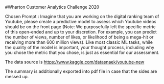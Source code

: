 #Wharton Customer Analytics Challenge 2020


Chosen Prompt : Imagine that you are working on the digital ranking team of Youtube, please create a predictive model to assess which Youtube videos should be on the front page (Note: We purposefully left the specific metric of this open-ended and up to your discretion. For example, you can predict the number of views, number of likes, or likelihood of being a mega-hit or
receiving more than 600 million views). Like most classic ML tasks, while the quality of the model is important, your thought process, including why you chose the metric that you chose, is just as essential for our assessment.

The data source is https://www.kaggle.com/datasnaek/youtube-new

The summary is additionally exported into pdf file in case that the sides are messed up.
